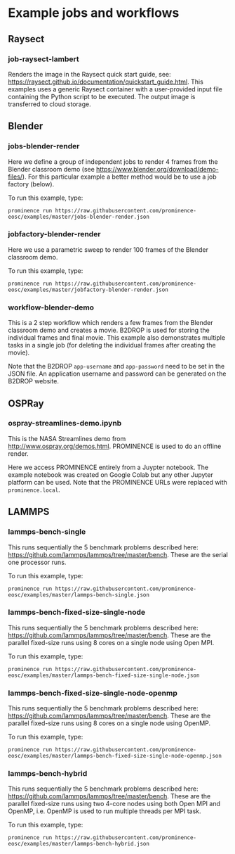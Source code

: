 # Example jobs and workflows

## Raysect
### job-raysect-lambert
Renders the image in the Raysect quick start guide, see: https://raysect.github.io/documentation/quickstart_guide.html. This examples uses a generic Raysect container with a user-provided input file containing the Python script to be executed. The output image is transferred to cloud storage.

## Blender


### jobs-blender-render
Here we define a group of independent jobs to render 4 frames from the Blender classroom demo (see https://www.blender.org/download/demo-files/). For this particular example a better method would be to use a job factory (below).

To run this example, type:
```
prominence run https://raw.githubusercontent.com/prominence-eosc/examples/master/jobs-blender-render.json
```

### jobfactory-blender-render
Here we use a parametric sweep to render 100 frames of the Blender classroom demo.

To run this example, type:
```
prominence run https://raw.githubusercontent.com/prominence-eosc/examples/master/jobfactory-blender-render.json
```

### workflow-blender-demo
This is a 2 step workflow which renders a few frames from the Blender classroom demo and creates a movie. B2DROP is used for storing the individual frames and final movie. This example also demonstrates multiple tasks in a single job (for deleting the individual frames after creating the movie).

Note that the B2DROP `app-username` and `app-password` need to be set in the JSON file. An application username and password can be generated on the B2DROP website.

## OSPRay
### ospray-streamlines-demo.ipynb
This is the NASA Streamlines demo from http://www.ospray.org/demos.html. PROMINENCE is used to do an offline render.

Here we access PROMINENCE entirely from a Juypter notebook. The example notebook was created on Google Colab but any other Jupyter platform can be used. Note that the PROMINENCE URLs were replaced with `prominence.local`.

## LAMMPS
### lammps-bench-single
This runs sequentially the 5 benchmark problems described here: https://github.com/lammps/lammps/tree/master/bench. These are the serial one processor runs.

To run this example, type:
```
prominence run https://raw.githubusercontent.com/prominence-eosc/examples/master/lammps-bench-single.json
```

### lammps-bench-fixed-size-single-node
This runs sequentially the 5 benchmark problems described here: https://github.com/lammps/lammps/tree/master/bench. These are the parallel fixed-size runs using 8 cores on a single node using Open MPI.

To run this example, type:
```
prominence run https://raw.githubusercontent.com/prominence-eosc/examples/master/lammps-bench-fixed-size-single-node.json
```

### lammps-bench-fixed-size-single-node-openmp
This runs sequentially the 5 benchmark problems described here: https://github.com/lammps/lammps/tree/master/bench. These are the parallel fixed-size runs using 8 cores on a single node using OpenMP.

To run this example, type:
```
prominence run https://raw.githubusercontent.com/prominence-eosc/examples/master/lammps-bench-fixed-size-single-node-openmp.json
```
### lammps-bench-hybrid
This runs sequentially the 5 benchmark problems described here: https://github.com/lammps/lammps/tree/master/bench. These are the parallel fixed-size runs using two 4-core nodes using both Open MPI and OpenMP, i.e. OpenMP is used to run multiple threads per MPI task.

To run this example, type:
```
prominence run https://raw.githubusercontent.com/prominence-eosc/examples/master/lammps-bench-hybrid.json
```
